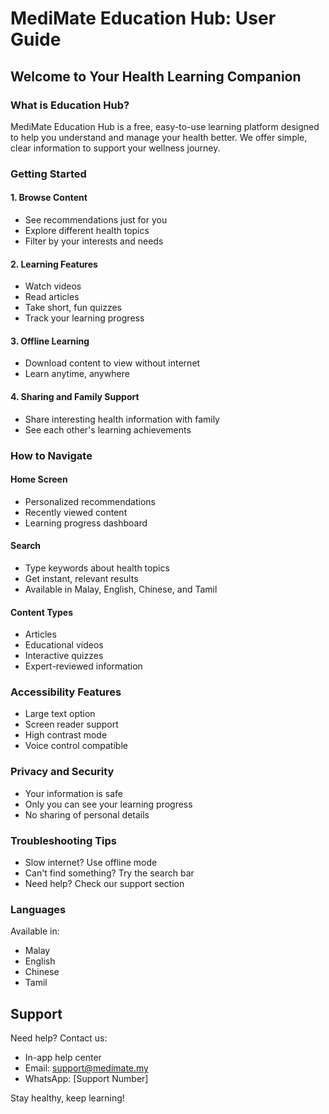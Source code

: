 # MediMate Education Hub: User Guide

## Welcome to Your Health Learning Companion

### What is Education Hub?

MediMate Education Hub is a free, easy-to-use learning platform designed to help you understand and manage your health better. We offer simple, clear information to support your wellness journey.

### Getting Started

#### 1. Browse Content
- See recommendations just for you
- Explore different health topics
- Filter by your interests and needs

#### 2. Learning Features
- Watch videos
- Read articles
- Take short, fun quizzes
- Track your learning progress

#### 3. Offline Learning
- Download content to view without internet
- Learn anytime, anywhere

#### 4. Sharing and Family Support
- Share interesting health information with family
- See each other's learning achievements

### How to Navigate

#### Home Screen
- Personalized recommendations
- Recently viewed content
- Learning progress dashboard

#### Search
- Type keywords about health topics
- Get instant, relevant results
- Available in Malay, English, Chinese, and Tamil

#### Content Types
- Articles
- Educational videos
- Interactive quizzes
- Expert-reviewed information

### Accessibility Features
- Large text option
- Screen reader support
- High contrast mode
- Voice control compatible

### Privacy and Security
- Your information is safe
- Only you can see your learning progress
- No sharing of personal details

### Troubleshooting Tips
- Slow internet? Use offline mode
- Can't find something? Try the search bar
- Need help? Check our support section

### Languages
Available in:
- Malay
- English
- Chinese
- Tamil

## Support
Need help? Contact us:
- In-app help center
- Email: support@medimate.my
- WhatsApp: [Support Number]

Stay healthy, keep learning!